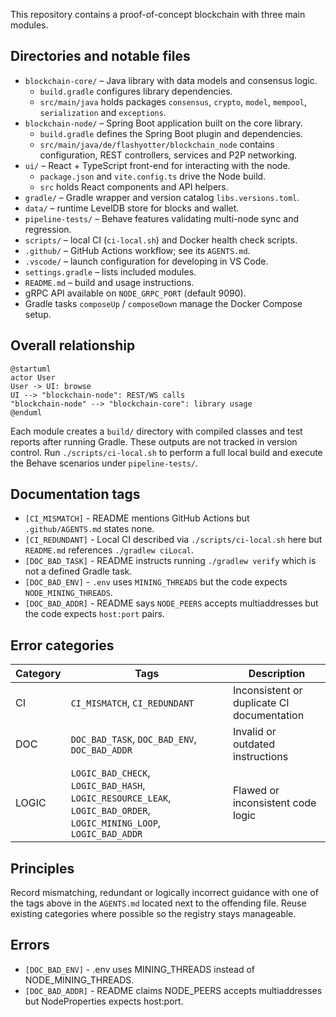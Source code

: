 This repository contains a proof-of-concept blockchain with three main modules.

Directories and notable files
-----------------------------
- `blockchain-core/` – Java library with data models and consensus logic.
  - `build.gradle` configures library dependencies.
  - `src/main/java` holds packages `consensus`, `crypto`, `model`, `mempool`,
    `serialization` and `exceptions`.
- `blockchain-node/` – Spring Boot application built on the core library.
  - `build.gradle` defines the Spring Boot plugin and dependencies.
  - `src/main/java/de/flashyotter/blockchain_node` contains configuration,
    REST controllers, services and P2P networking.
- `ui/` – React + TypeScript front-end for interacting with the node.
  - `package.json` and `vite.config.ts` drive the Node build.
  - `src` holds React components and API helpers.
- `gradle/` – Gradle wrapper and version catalog `libs.versions.toml`.
- `data/` – runtime LevelDB store for blocks and wallet.
- `pipeline-tests/` – Behave features validating multi-node sync and regression.
- `scripts/` – local CI (`ci-local.sh`) and Docker health check scripts.
- `.github/` – GitHub Actions workflow; see its `AGENTS.md`.
- `.vscode/` – launch configuration for developing in VS Code.
- `settings.gradle` – lists included modules.
- `README.md` – build and usage instructions.
- gRPC API available on `NODE_GRPC_PORT` (default 9090).
- Gradle tasks `composeUp` / `composeDown` manage the Docker Compose setup.

Overall relationship
--------------------
```plantuml
@startuml
actor User
User -> UI: browse
UI --> "blockchain-node": REST/WS calls
"blockchain-node" --> "blockchain-core": library usage
@enduml
```

Each module creates a `build/` directory with compiled classes and test reports after running Gradle. These outputs are not tracked in version control.
Run `./scripts/ci-local.sh` to perform a full local build and execute the Behave scenarios under `pipeline-tests/`.

Documentation tags
-------------------
- `[CI_MISMATCH]` - README mentions GitHub Actions but `.github/AGENTS.md` states none.
- `[CI_REDUNDANT]` - Local CI described via `./scripts/ci-local.sh` here but `README.md` references `./gradlew ciLocal`.
- `[DOC_BAD_TASK]` - README instructs running `./gradlew verify` which is not a defined Gradle task.
- `[DOC_BAD_ENV]`  - `.env` uses `MINING_THREADS` but the code expects `NODE_MINING_THREADS`.
- `[DOC_BAD_ADDR]` - README says `NODE_PEERS` accepts multiaddresses but the code expects `host:port` pairs.

Error categories
----------------
| Category | Tags | Description |
|---------|------|-------------|
| CI | `CI_MISMATCH`, `CI_REDUNDANT` | Inconsistent or duplicate CI documentation |
| DOC | `DOC_BAD_TASK`, `DOC_BAD_ENV`, `DOC_BAD_ADDR` | Invalid or outdated instructions |
| LOGIC | `LOGIC_BAD_CHECK`, `LOGIC_BAD_HASH`, `LOGIC_RESOURCE_LEAK`, `LOGIC_BAD_ORDER`, `LOGIC_MINING_LOOP`, `LOGIC_BAD_ADDR` | Flawed or inconsistent code logic |

Principles
----------
Record mismatching, redundant or logically incorrect guidance with one of the tags above in the `AGENTS.md` located next to the offending file. Reuse existing categories where possible so the registry stays manageable.

Errors
------
- `[DOC_BAD_ENV]` - .env uses MINING_THREADS instead of NODE_MINING_THREADS.
- `[DOC_BAD_ADDR]` - README claims NODE_PEERS accepts multiaddresses but NodeProperties expects host:port.
